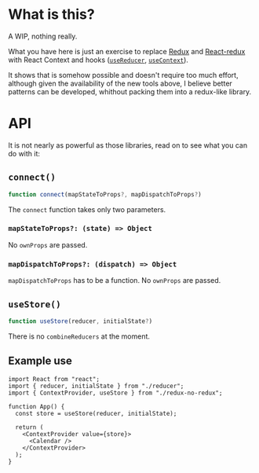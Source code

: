 # What is this?

A WIP, nothing really.

What you have here is just an exercise to replace [Redux](https://redux.js.org/) and [React-redux](https://react-redux.js.org/)
with React Context and hooks ([`useReducer`](https://reactjs.org/docs/hooks-reference.html#usereducer), [`useContext`](https://reactjs.org/docs/hooks-reference.html#usecontext)).

It shows that is somehow possible and doesn't require too much effort, although given the availability of the new tools above, I believe better patterns can be developed, whithout packing them into a redux-like library.

# API

It is not nearly as powerful as those libraries, read on to see what you can do with it:

## `connect()`

```js
function connect(mapStateToProps?, mapDispatchToProps?)
```

The `connect` function takes only two parameters.

### `mapStateToProps?: (state) => Object`

No `ownProps` are passed.

### `mapDispatchToProps?: (dispatch) => Object`

`mapDispatchToProps` has to be a function. No `ownProps` are passed.

## `useStore()`

```js
function useStore(reducer, initialState?)
```

There is no `combineReducers` at the moment.

## Example use

```
import React from "react";
import { reducer, initialState } from "./reducer";
import { ContextProvider, useStore } from "./redux-no-redux";

function App() {
  const store = useStore(reducer, initialState);

  return (
    <ContextProvider value={store}>
      <Calendar />
    </ContextProvider>
  );
}
```
